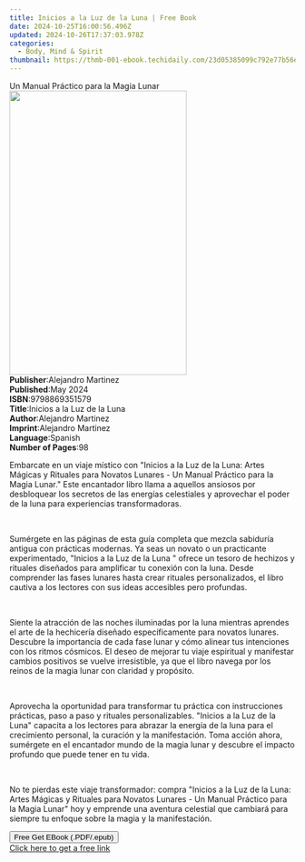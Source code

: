 ```yaml
---
title: Inicios a la Luz de la Luna | Free Book
date: 2024-10-25T16:00:56.496Z
updated: 2024-10-26T17:37:03.978Z
categories:
  - Body, Mind & Spirit
thumbnail: https://thmb-001-ebook.techidaily.com/23d05385099c792e77b56e5723fbf4982ad1e46194e3658dfde17a56af687674.jpg
---
```

<main id="book-container">
  <div class="flex flex-col">
    <div class="book-brief flex-1 py-6 px-4 sm:p-6 md:py-10 md:px-8">
      <!-- brief-->
      <div class="book-brief-main">Un Manual Práctico para la Magia Lunar</div>
    </div>
    <div
      class="book-meta-info flex-1 grid gap-4 col-start-1 col-end-3 row-start-1 sm:mb-6 sm:grid-cols-4 lg:gap-6 lg:col-start-2 lg:row-end-6 lg:row-span-6 lg:mb-0"
    >
      <div
        class="book-meta-info-left place-content-center mt-4 p-4 text-sm leading-6 col-start-2 col-span-2 dark:text-slate-400"
      >
        <img
          class="w-full h-500 object-cover rounded-lg sm:h-255 sm:col-span-2 lg:col-span-full"
          src="https://img-001-ebook.techidaily.com/83f3c0cb213922c67764ccccd4302ce1d878a98b69f9de2cf0ca8ebe41720158.jpg"
          alt=""
          width="312"
          height="500"
        />
      </div>
      <div
        class="book-meta-info-right mt-2 col-start-1 row-start-2 col-span-3 self-center"
      >
        <!-- meta data  -->
        <div class="flex flex-col px-4 md:px-8">
          <div class="flex-1">
            <strong>Publisher</strong>:<span class="px-2"
              >Alejandro Martinez</span
            >
          </div>
          <div class="flex-1">
            <strong>Published</strong>:<span class="px-2">May 2024</span>
          </div>
          <div class="flex-1">
            <strong>ISBN</strong>:<span class="px-2">9798869351579</span>
          </div>
          <div class="flex-1">
            <strong>Title</strong>:<span class="px-2"
              >Inicios a la Luz de la Luna</span
            >
          </div>
          <div class="flex-1">
            <strong>Author</strong>:<span class="px-2">Alejandro Martinez</span>
          </div>
          <div class="flex-1">
            <strong>Imprint</strong>:<span class="px-2"
              >Alejandro Martinez</span
            >
          </div>
          <div class="flex-1">
            <strong>Language</strong>:<span class="px-2">Spanish</span>
          </div>
          <div class="flex-1">
            <strong>Number of Pages</strong>:<span class="px-2">98</span>
          </div>
        </div>
      </div>
    </div>
    <div class="book-description flex-1 py-6 px-4 sm:p-6 md:py-10 md:px-8">
      <div class="book-description-main">
        <div accordion-content="" id="description">
          <p>
            Embarcate en un viaje místico con "Inicios a la Luz de la Luna:
            Artes Mágicas y Rituales para Novatos Lunares - Un Manual Práctico
            para la Magia Lunar." Este encantador libro llama a aquellos
            ansiosos por desbloquear los secretos de las energías celestiales y
            aprovechar el poder de la luna para experiencias transformadoras.
          </p>
          <p><br /></p>
          <p>
            Sumérgete en las páginas de esta guía completa que mezcla sabiduría
            antigua con prácticas modernas. Ya seas un novato o un practicante
            experimentado, "Inicios a la Luz de la Luna " ofrece un tesoro de
            hechizos y rituales diseñados para amplificar tu conexión con la
            luna. Desde comprender las fases lunares hasta crear rituales
            personalizados, el libro cautiva a los lectores con sus ideas
            accesibles pero profundas.
          </p>
          <p><br /></p>
          <p>
            Siente la atracción de las noches iluminadas por la luna mientras
            aprendes el arte de la hechicería diseñado específicamente para
            novatos lunares. Descubre la importancia de cada fase lunar y cómo
            alinear tus intenciones con los ritmos cósmicos. El deseo de mejorar
            tu viaje espiritual y manifestar cambios positivos se vuelve
            irresistible, ya que el libro navega por los reinos de la magia
            lunar con claridad y propósito.
          </p>
          <p><br /></p>
          <p>
            Aprovecha la oportunidad para transformar tu práctica con
            instrucciones prácticas, paso a paso y rituales personalizables.
            "Inicios a la Luz de la Luna" capacita a los lectores para abrazar
            la energía de la luna para el crecimiento personal, la curación y la
            manifestación. Toma acción ahora, sumérgete en el encantador mundo
            de la magia lunar y descubre el impacto profundo que puede tener en
            tu vida.
          </p>
          <p><br /></p>
          <p>
            No te pierdas este viaje transformador: compra "Inicios a la Luz de
            la Luna: Artes Mágicas y Rituales para Novatos Lunares - Un Manual
            Práctico para la Magia Lunar" hoy y emprende una aventura celestial
            que cambiará para siempre tu enfoque sobre la magia y la
            manifestación.
          </p>
        </div>
        <div class="accordion-fader"></div>
      </div>
    </div>
    <div class="book-excerpts flex-1 py-6 px-4 sm:p-6 md:py-10 md:px-8"></div>
    <div
      class="book-about-author flex-1 py-6 px-4 sm:p-6 md:py-10 md:px-8"
    ></div>
    <div class="book-free-get flex-1 py-6 px-4 sm:p-6 md:py-10 md:px-8">
      <button
        id="btn-free-get"
        class="bg-blue-500 hover:bg-blue-700 text-white font-bold py-2 px-4 rounded"
      >
        Free Get EBook (.PDF/.epub)
      </button>
      <div id="countdown-display" class="px-2 text-lg mt-2"></div>
      <a
        id="free-link"
        class="hidden bg-blue-500 hover:bg-blue-700 text-white font-bold py-2 px-4 rounded"
        href="https://www.ebooks.com/en-us/book/211342216/inicios-a-la-luz-de-la-luna/alejandro-martinez/"
        target="_blank"
        >Click here to get a free link</a
      >
    </div>
    <script>
      let countdownTime = 0;
      let countdownInterval = null;
      document
        .getElementById('btn-free-get')
        .addEventListener('click', startCountdown);
      function startCountdown() {
        countdownTime = new Date().getTime() + 60000 * 3;
        countdownInterval = setInterval(updateCountdown, 1000);
        document.getElementById('btn-free-get').disabled = true;
        document
          .getElementById('btn-free-get')
          .classList.add('bg-gray-500', 'cursor-not-allowed');
      }
      function updateCountdown() {
        let currentTime = new Date().getTime();
        let timeLeft = countdownTime - currentTime;
        let secondsLeft = Math.floor(timeLeft / 1000);
        document.getElementById('countdown-display').innerHTML =
          `Remaining time: ${secondsLeft} seconds.`;
        if (secondsLeft <= 0) {
          clearInterval(countdownInterval);
          document.getElementById('btn-free-get').classList.add('hidden');
          document.getElementById('free-link').classList.remove('hidden');
          document.getElementById('countdown-display').innerHTML = '';
        }
      }
    </script>
  </div>
</main>

<ins class="adsbygoogle"
      style="display:block"
      data-ad-client="ca-pub-7571918770474297"
      data-ad-slot="8358498916"
      data-ad-format="auto"
      data-full-width-responsive="true"></ins>
    